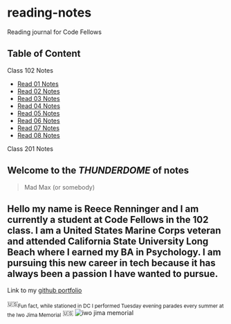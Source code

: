 # reading-notes

Reading journal for Code Fellows

## Table of Content

Class 102 Notes

- [Read 01 Notes](https://reecerenninger.github.io/reading-notes/read01notes)
- [Read 02 Notes](https://reecerenninger.github.io/reading-notes/read02notes)
- [Read 03 Notes](https://reecerenninger.github.io/reading-notes/read03notes)
- [Read 04 Notes](https://reecerenninger.github.io/reading-notes/read04notes)
- [Read 05 Notes](https://reecerenninger.github.io/reading-notes/read05notes)
- [Read 06 Notes](https://reecerenninger.github.io/reading-notes/read06notes)
- [Read 07 Notes](https://reecerenninger.github.io/reading-notes/read07notes)
- [Read 08 Notes](https://reecerenninger.github.io/reading-notes/read08notes)

Class 201 Notes


## **Welcome to the _THUNDERDOME_ of notes**

> Mad Max (or somebody)

## Hello my name is Reece Renninger and I am currently a student at Code Fellows in the 102 class. I am a United States Marine Corps veteran and attended California State University Long Beach where I earned my BA in Psychology.  I am pursuing this new career in tech because it has always been a passion I have wanted to pursue.

Link to my [github portfolio](https://github.com/ReeceRenninger)

🇺🇸<sub>Fun fact, while stationed in DC I performed Tuesday evening parades every summer at the Iwo Jima Memorial</sub>  🇺🇸
![iwo jima memorial](https://user-images.githubusercontent.com/109825175/211393677-c34b7228-5544-451a-b9de-376c6deef759.jpeg)
